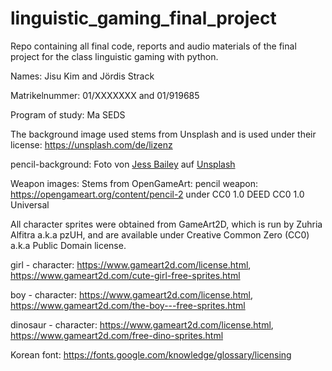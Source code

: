 # linguistic_gaming_final_project
Repo containing all final code, reports and audio materials of the final project for the class linguistic gaming with python.


Names: Jisu Kim and Jördis Strack

Matrikelnummer: 01/XXXXXXX and 01/919685

Program of study: Ma SEDS


The background image used stems from Unsplash and is used under their license: https://unsplash.com/de/lizenz

pencil-background: Foto von <a href="https://unsplash.com/de/@jessbaileydesigns?utm_content=creditCopyText&utm_medium=referral&utm_source=unsplash">Jess Bailey</a> auf <a href="https://unsplash.com/de/fotos/buntstift-auf-weisser-oberflache-aufgereiht-l3N9Q27zULw?utm_content=creditCopyText&utm_medium=referral&utm_source=unsplash">Unsplash</a>


Weapon images: Stems from OpenGameArt: 
pencil weapon: https://opengameart.org/content/pencil-2 under CC0 1.0 DEED CC0 1.0 Universal


All character sprites were obtained from GameArt2D, which is run by Zuhria Alfitra a.k.a pzUH, and are available under Creative Common Zero (CC0) a.k.a Public Domain license. 
 
girl - character: https://www.gameart2d.com/license.html, https://www.gameart2d.com/cute-girl-free-sprites.html

boy - character: https://www.gameart2d.com/license.html, https://www.gameart2d.com/the-boy---free-sprites.html

dinosaur - character: https://www.gameart2d.com/license.html, https://www.gameart2d.com/free-dino-sprites.html

Korean font: https://fonts.google.com/knowledge/glossary/licensing

